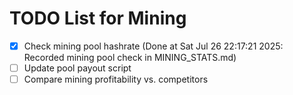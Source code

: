 # TODO List for Mining

- [x] Check mining pool hashrate  (Done at Sat Jul 26 22:17:21 2025: Recorded mining pool check in MINING_STATS.md)
- [ ] Update pool payout script
- [ ] Compare mining profitability vs. competitors